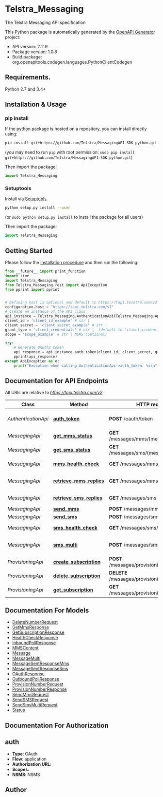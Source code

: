 # Telstra_Messaging
The Telstra Messaging API specification

This Python package is automatically generated by the [OpenAPI Generator](https://openapi-generator.tech) project:

- API version: 2.2.9
- Package version: 1.0.8
- Build package: org.openapitools.codegen.languages.PythonClientCodegen

## Requirements.

Python 2.7 and 3.4+

## Installation & Usage
### pip install

If the python package is hosted on a repository, you can install directly using:

```sh
pip install git+https://github.com/Telstra/MessagingAPI-SDK-python.git
```
(you may need to run `pip` with root permission: `sudo pip install git+https://github.com/Telstra/MessagingAPI-SDK-python.git`)

Then import the package:
```python
import Telstra_Messaging
```

### Setuptools

Install via [Setuptools](http://pypi.python.org/pypi/setuptools).

```sh
python setup.py install --user
```
(or `sudo python setup.py install` to install the package for all users)

Then import the package:
```python
import Telstra_Messaging
```

## Getting Started

Please follow the [installation procedure](#installation--usage) and then run the following:

```python
from __future__ import print_function
import time
import Telstra_Messaging
from Telstra_Messaging.rest import ApiException
from pprint import pprint


# Defining host is optional and default to https://tapi.telstra.com/v2
configuration.host = "https://tapi.telstra.com/v2"
# Create an instance of the API class
api_instance = Telstra_Messaging.AuthenticationApi(Telstra_Messaging.ApiClient(configuration))
client_id = 'client_id_example' # str | 
client_secret = 'client_secret_example' # str | 
grant_type = 'client_credentials' # str |  (default to 'client_credentials')
scope = 'scope_example' # str | NSMS (optional)

try:
    # Generate OAuth2 token
    api_response = api_instance.auth_token(client_id, client_secret, grant_type, scope=scope)
    pprint(api_response)
except ApiException as e:
    print("Exception when calling AuthenticationApi->auth_token: %s\n" % e)

```

## Documentation for API Endpoints

All URIs are relative to *https://tapi.telstra.com/v2*

Class | Method | HTTP request | Description
------------ | ------------- | ------------- | -------------
*AuthenticationApi* | [**auth_token**](docs/AuthenticationApi.md#auth_token) | **POST** /oauth/token | Generate OAuth2 token
*MessagingApi* | [**get_mms_status**](docs/MessagingApi.md#get_mms_status) | **GET** /messages/mms/{messageid}/status | Get MMS Status
*MessagingApi* | [**get_sms_status**](docs/MessagingApi.md#get_sms_status) | **GET** /messages/sms/{messageId}/status | Get SMS Status
*MessagingApi* | [**mms_health_check**](docs/MessagingApi.md#mms_health_check) | **GET** /messages/mms/healthcheck | MMS Health Check
*MessagingApi* | [**retrieve_mms_replies**](docs/MessagingApi.md#retrieve_mms_replies) | **GET** /messages/mms | Retrieve MMS Replies
*MessagingApi* | [**retrieve_sms_replies**](docs/MessagingApi.md#retrieve_sms_replies) | **GET** /messages/sms | Retrieve SMS Replies
*MessagingApi* | [**send_mms**](docs/MessagingApi.md#send_mms) | **POST** /messages/mms | Send MMS
*MessagingApi* | [**send_sms**](docs/MessagingApi.md#send_sms) | **POST** /messages/sms | Send SMS
*MessagingApi* | [**sms_health_check**](docs/MessagingApi.md#sms_health_check) | **GET** /messages/sms/healthcheck | SMS Health Check
*MessagingApi* | [**sms_multi**](docs/MessagingApi.md#sms_multi) | **POST** /messages/sms/multi | Send Multiple SMS
*ProvisioningApi* | [**create_subscription**](docs/ProvisioningApi.md#create_subscription) | **POST** /messages/provisioning/subscriptions | Create Subscription
*ProvisioningApi* | [**delete_subscription**](docs/ProvisioningApi.md#delete_subscription) | **DELETE** /messages/provisioning/subscriptions | Delete Subscription
*ProvisioningApi* | [**get_subscription**](docs/ProvisioningApi.md#get_subscription) | **GET** /messages/provisioning/subscriptions | Get Subscription


## Documentation For Models

 - [DeleteNumberRequest](docs/DeleteNumberRequest.md)
 - [GetMmsResponse](docs/GetMmsResponse.md)
 - [GetSubscriptionResponse](docs/GetSubscriptionResponse.md)
 - [HealthCheckResponse](docs/HealthCheckResponse.md)
 - [InboundPollResponse](docs/InboundPollResponse.md)
 - [MMSContent](docs/MMSContent.md)
 - [Message](docs/Message.md)
 - [MessageMulti](docs/MessageMulti.md)
 - [MessageSentResponseMms](docs/MessageSentResponseMms.md)
 - [MessageSentResponseSms](docs/MessageSentResponseSms.md)
 - [OAuthResponse](docs/OAuthResponse.md)
 - [OutboundPollResponse](docs/OutboundPollResponse.md)
 - [ProvisionNumberRequest](docs/ProvisionNumberRequest.md)
 - [ProvisionNumberResponse](docs/ProvisionNumberResponse.md)
 - [SendMmsRequest](docs/SendMmsRequest.md)
 - [SendSMSRequest](docs/SendSMSRequest.md)
 - [SendSmsMultiRequest](docs/SendSmsMultiRequest.md)
 - [Status](docs/Status.md)


## Documentation For Authorization


## auth

- **Type**: OAuth
- **Flow**: application
- **Authorization URL**: 
- **Scopes**: 
 - **NSMS**: NSMS


## Author




